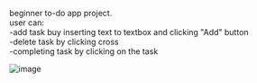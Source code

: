 beginner to-do app project.    
user can:    
-add task buy inserting text to textbox and clicking "Add" button    
-delete task by clicking cross    
-completing task by clicking on the task    

![image](https://github.com/user-attachments/assets/bd5c7416-2c97-4f5a-8efa-ece2e3fd35fe)


